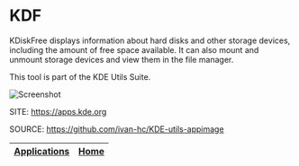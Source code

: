 # KDF

 KDiskFree displays information about hard disks and other storage devices, including the amount of free space available. It can also mount and unmount storage devices and view them in the file manager.

 This tool is part of the KDE Utils Suite.
 
 ![Screenshot](https://cdn.kde.org/screenshots/kdf/kdf.png)
 
 SITE: https://apps.kde.org

 SOURCE: https://github.com/ivan-hc/KDE-utils-appimage
 
 | [Applications](https://portable-linux-apps.github.io/apps.html) | [Home](https://portable-linux-apps.github.io)
 | --- | --- |
